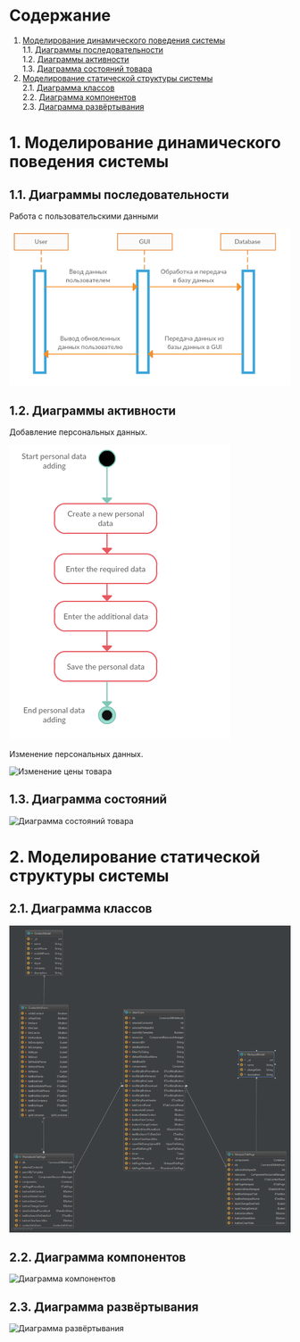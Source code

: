 # Содержание
1. [Моделирование динамического поведения системы](#1)  
1.1. [Диаграммы последовательности](#1_1)  
1.2. [Диаграммы активности](#1_2)  
1.3. [Диаграмма состояний товара](#1_3)  
2. [Моделирование статической структуры системы](#2)  
2.1. [Диаграмма классов](#2_1)  
2.2. [Диаграмма компонентов](#2_2)  
2.3. [Диаграмма развёртывания](#2_3)  

<a name="1"/>

#  1. Моделирование динамического поведения системы

<a name="1_1"/>

##  1.1. Диаграммы последовательности

Работа с пользовательскими данными

![Заказ с самовывозом](Images/1.1.1_working_with_personal_data.png)

<a name="1_2"/>

##  1.2. Диаграммы активности

Добавление персональных данных.

![Добавление товара](Images/1.2.1_adding.png)

Изменение персональных данных.

![Изменение цены товара](Images/1.2.2_editing.png)

<a name="1_3"/>

##  1.3. Диаграмма состояний 

![Диаграмма состояний товара](Images/ris_1_3.png)


<a name="2"/>

#  2. Моделирование статической структуры системы

<a name="2_1"/>

##  2.1. Диаграмма классов

![Диаграмма классов](Images/2.1_diagramm.png)

<a name="2_2"/>

##  2.2. Диаграмма компонентов

![Диаграмма компонентов](Images/ris_2_2.png)

<a name="2_3"/>

##  2.3. Диаграмма развёртывания

![Диаграмма развёртывания](Images/ris_2_3.png)

